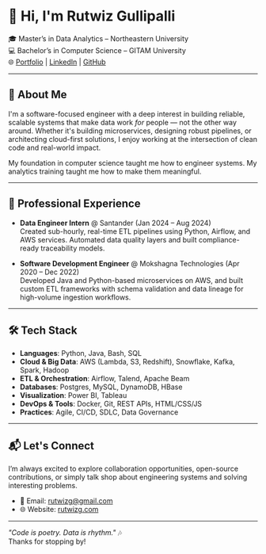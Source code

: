 # 👋 Hi, I'm Rutwiz Gullipalli

🎓 Master’s in Data Analytics – Northeastern University  
💻 Bachelor’s in Computer Science – GITAM University  
🌐 [Portfolio](https://www.rutwizg.com) | [LinkedIn](https://www.linkedin.com/in/rutwiz-g/) | [GitHub](https://github.com/rutwizg)

---

## 🧠 About Me

I'm a software-focused engineer with a deep interest in building reliable, scalable systems that make data work *for* people — not the other way around. Whether it's building microservices, designing robust pipelines, or architecting cloud-first solutions, I enjoy working at the intersection of clean code and real-world impact.

My foundation in computer science taught me how to engineer systems. My analytics training taught me how to make them meaningful.

---

## 💼 Professional Experience

- **Data Engineer Intern** @ Santander (Jan 2024 – Aug 2024)  
  Created sub-hourly, real-time ETL pipelines using Python, Airflow, and AWS services. Automated data quality layers and built compliance-ready traceability models.

- **Software Development Engineer** @ Mokshagna Technologies (Apr 2020 – Dec 2022)  
  Developed Java and Python-based microservices on AWS, and built custom ETL frameworks with schema validation and data lineage for high-volume ingestion workflows.

---

## 🛠️ Tech Stack

- **Languages**: Python, Java, Bash, SQL  
- **Cloud & Big Data**: AWS (Lambda, S3, Redshift), Snowflake, Kafka, Spark, Hadoop  
- **ETL & Orchestration**: Airflow, Talend, Apache Beam  
- **Databases**: Postgres, MySQL, DynamoDB, HBase  
- **Visualization**: Power BI, Tableau  
- **DevOps & Tools**: Docker, Git, REST APIs, HTML/CSS/JS  
- **Practices**: Agile, CI/CD, SDLC, Data Governance

---

## 📬 Let's Connect

I’m always excited to explore collaboration opportunities, open-source contributions, or simply talk shop about engineering systems and solving interesting problems.

- 📧 Email: rutwizg@gmail.com  
- 🌐 Website: [rutwizg.com](https://www.rutwizg.com)

---

_"Code is poetry. Data is rhythm."_ 🎶  
Thanks for stopping by!
